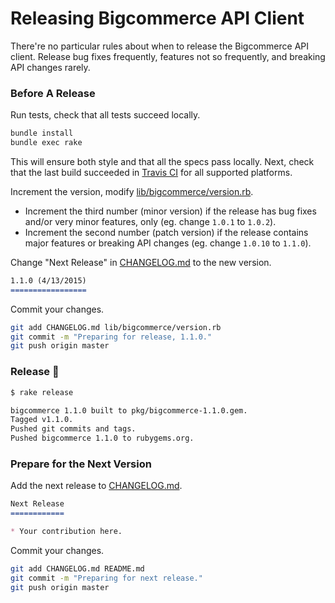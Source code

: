 # Releasing Bigcommerce API Client

There're no particular rules about when to release the Bigcommerce API client. Release bug fixes frequently, features not so frequently, and breaking API changes rarely.

### Before A Release

Run tests, check that all tests succeed locally.

```sh
bundle install
bundle exec rake
```

This will ensure both style and that all the specs pass locally. Next, check that the last build succeeded in [Travis CI](https://travis-ci.org/bigcommerce/bigcommerce-api-ruby) for all supported platforms.

Increment the version, modify [lib/bigcommerce/version.rb](lib/bigcommerce/version.rb).

* Increment the third number (minor version) if the release has bug fixes and/or very minor features, only (eg. change `1.0.1` to `1.0.2`).
* Increment the second number (patch version) if the release contains major features or breaking API changes (eg. change `1.0.10` to `1.1.0`).

Change "Next Release" in [CHANGELOG.md](CHANGELOG.md) to the new version.

```markdown
1.1.0 (4/13/2015)
=================
```

Commit your changes.

```sh
git add CHANGELOG.md lib/bigcommerce/version.rb
git commit -m "Preparing for release, 1.1.0."
git push origin master
```

### Release 🎉

```sh
$ rake release

bigcommerce 1.1.0 built to pkg/bigcommerce-1.1.0.gem.
Tagged v1.1.0.
Pushed git commits and tags.
Pushed bigcommerce 1.1.0 to rubygems.org.
```

### Prepare for the Next Version

Add the next release to [CHANGELOG.md](CHANGELOG.md).

```markdown
Next Release
============

* Your contribution here.
```

Commit your changes.

```sh
git add CHANGELOG.md README.md
git commit -m "Preparing for next release."
git push origin master
```
